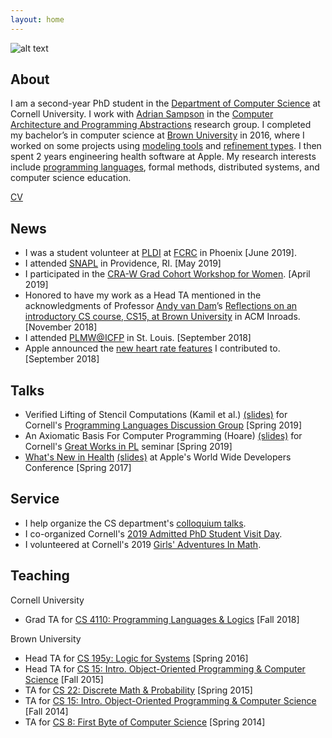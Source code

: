```yaml
---
layout: home
---
```


![alt text](headshot.png "Alexa VanHattum headshot")


## About

I am a second-year PhD student in the [Department of Computer Science](http://www.cs.cornell.edu) at Cornell University. I work with [Adrian Sampson](https://www.cs.cornell.edu/~asampson/) in the [Computer Architecture and Programming Abstractions](https://capra.cs.cornell.edu) research group. I completed my bachelor’s in computer science at [Brown University](http://cs.brown.edu) in 2016, where I worked on some projects using [modeling tools](https://github.com/avanhatt/minimum-spanning-trees-alloy) and [refinement types](https://cs.brown.edu/research/pubs/theses/capstones/2016/van.hattum.alexa.pdf). I then spent 2 years engineering health software at Apple. My research interests include [programming languages](http://pl.cs.cornell.edu), formal methods, distributed systems, and computer science education. 

[CV](vanhattum_cv.pdf)

## News
- I was a student volunteer at [PLDI](https://pldi19.sigplan.org) at [FCRC](https://fcrc.acm.org) in Phoenix [June 2019]. 
- I attended [SNAPL](https://snapl.org/2019/) in Providence, RI. [May 2019]
- I participated in the [CRA-W Grad Cohort Workshop for Women](https://cra.org/cra-w/events/grad-cohort-2019/). [April 2019]
- Honored to have my work as a Head TA mentioned in the acknowledgments of Professor [Andy van Dam](http://cs.brown.edu/people/avandam/)’s [Reflections on an introductory CS course, CS15, at Brown University](https://dl.acm.org/citation.cfm?id=3284639) in ACM Inroads. [November 2018]
- I attended [PLMW@ICFP](https://icfp18.sigplan.org/track/PLMW-ICFP-2018) in St. Louis. [September 2018]
- Apple announced the [new heart rate features](https://www.apple.com/apple-watch-series-4/health/) I contributed to. [September 2018]

## Talks
- Verified Lifting of Stencil Computations (Kamil et al.) [(slides)](verified-lifting-short.pdf) for Cornell's [Programming Languages Discussion Group](http://www.cs.cornell.edu/courses/cs7190/2019sp/) [Spring 2019]
- An Axiomatic Basis For Computer Programming (Hoare) [(slides)](https://www.cs.cornell.edu/courses/cs7194/2019sp/slides/hoare.pdf) for Cornell's [Great Works in PL](https://www.cs.cornell.edu/courses/cs7194/2019sp) seminar [Spring 2019]
- [What's New in Health](https://developer.apple.com/videos/play/wwdc2017/221/) [(slides)](https://devstreaming-cdn.apple.com/videos/wwdc/2017/221izy8b17y2dtiy/221/221_whats_new_in_health.pdf?dl=1) at Apple's World Wide Developers Conference [Spring 2017]

## Service
- I help organize the CS department's [colloquium talks](https://www.cs.cornell.edu/content/fall-2019-colloquium).
- I co-organized Cornell's [2019 Admitted PhD Student Visit Day](https://www.cs.cornell.edu/projects/phdvisit/).
- I volunteered at Cornell's 2019 [Girls' Adventures In Math](https://www.girlsadventuresinmath.com/ithaca).

## Teaching

Cornell University
- Grad TA for [CS 4110: Programming Languages & Logics](http://www.cs.cornell.edu/courses/cs4110/2018fa/) [Fall 2018]

Brown University
- Head TA for [CS 195y: Logic for Systems](http://cs.brown.edu/courses/cs195y/2016/) [Spring 2016]
- Head TA for [CS 15: Intro. Object-Oriented Programming & Computer Science](https://cs.brown.edu/courses/cs015/) [Fall 2015]
- TA for [CS 22: Discrete Math & Probability](https://cs.brown.edu/courses/csci0220/) [Spring 2015]
- TA for [CS 15: Intro. Object-Oriented Programming & Computer Science](https://cs.brown.edu/courses/cs015/) [Fall 2014]
- TA for [CS 8: First Byte of Computer Science](http://cs.brown.edu/courses/cs008/2017/) [Spring 2014]
